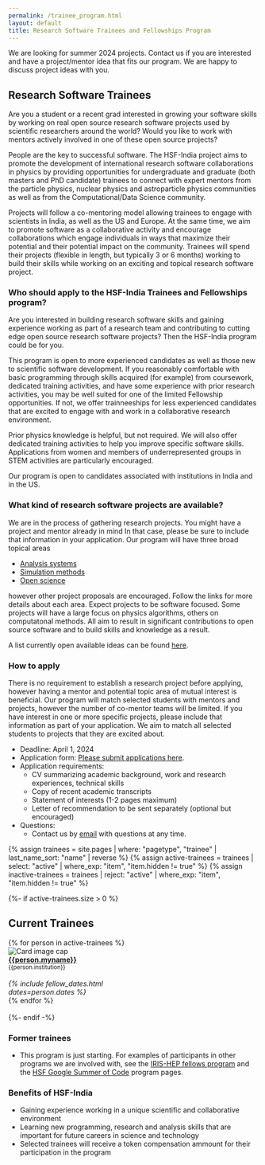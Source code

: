 ```yaml
---
permalink: /trainee_program.html
layout: default
title: Research Software Trainees and Fellowships Program
---
```


We are looking for summer 2024 projects. Contact us if you are interested and have a project/mentor idea that fits our program. We are happy to discuss project ideas with you.

## Research Software Trainees

  Are you a student or a recent grad interested in growing your software
skills by working on real open source research software projects used
by scientific researchers around the world? Would you like to work with
mentors actively involved in one of these open source projects?

People are the key to successful software. The HSF-India project aims to promote the
development of international research software collaborations in physics
by providing opportunities for undergraduate and graduate (both masters and PhD candidate)
trainees to connect with expert mentors from the particle physics, nuclear physics and astroparticle physics communities
as well as from the Computational/Data Science community.

Projects will follow a co-mentoring model allowing trainees to engage with
scientists in India, as well as the US and Europe.
At the same time, we aim to promote software as a collaborative activity and
encourage collaborations which engage individuals in ways that maximize their potential
and their potential impact on the community.
Trainees will spend their projects (flexible in length, but typically 3 or 6 months)
working to build their skills while working on an exciting and topical research software project.

### Who should apply to the HSF-India Trainees and Fellowships program?

Are you interested in building research software skills and gaining experience working as part of
a research team and contributing to cutting edge
open source research software projects? Then the HSF-India program could be for you.

This program is open to more experienced candidates as well as those new to scientific
software development. If you reasonably comfortable with basic programming through skills acquired (for example)
from coursework, dedicated training activities, and have some experience with prior research activities, you may be well suited for
one of the limited Fellowship opportunities. If not, we offer trainneeships for less experienced candidates that are excited to
engage with and work in a collaborative research environment.

Prior physics knowledge is helpful, but not required. We will also offer dedicated training
activities to help you improve specific software skills. Applications from women and members
of underrepresented groups in STEM activities are particularly encouraged.

Our program is open to candidates associated with institutions in India and in the US.

### What kind of research software projects are available?

  We are in the process of gathering research projects. You might have a project and mentor already in mind
  In that case, please be sure to include that information in your application. Our program will have three
  broad topical areas
  * [Analysis systems](/analysis_systems.html)
  * [Simulation methods](/simulation.html)
  * [Open science](/open_science.html)

however other project proposals are encouraged.
Follow the links for more details about each area. Expect projects to be software focused. Some projects
  will have a large focus on physics algorithms, others on computatonal methods. All aim to result in
  significant contributions to open source software and to build skills and knowledge as a result.

A list currently open available ideas can be found [here](http://research-software-collaborations.org/projects).

### How to apply
There is no requirement to establish a research project before applying, however having a mentor and potential topic area of mutual interest is beneficial. Our program will match selected students with mentors and projects, however the number of co-mentor teams will be limited. If you have interest in one or more specific
projects, please include that information as part of your application. We aim to match all
selected students to projects that they are excited about.

   * Deadline: April 1, 2024
   * Application form: [Please submit applications here](https://docs.google.com/forms/d/e/1FAIpQLSe56nh_uxU_1ge4zJihp6qzau6Cy5jIWerNxz4D3lhpynQGbw/viewform?usp=sf_link).
   * Application requirements:
      * CV summarizing academic background, work and research experiences, technical skills
      * Copy of recent academic transcripts
      * Statement of interests (1-2 pages maximum)
      * Letter of recommendation to be sent separately (optional but encouraged)
   * Questions:
      * Contact us by [email](mailto:rsc-inquiries@google-groups.com) with questions at any time.


{% assign trainees = site.pages | where: "pagetype", "trainee"
                               | last_name_sort: "name"
                               | reverse %}
{% assign active-trainees = trainees | select: "active" | where_exp: "item", "item.hidden != true" %}
{% assign inactive-trainees = trainees | reject: "active" | where_exp: "item", "item.hidden != true" %}


{%- if active-trainees.size > 0 %}
## Current Trainees

<div id="current" class="container-fluid">
  <div class="row">
    {% for person in active-trainees %}
      <div class="card" style="width: 12rem;">
         <img class="card-img-top" src="{{person.photo}}" alt="Card image cap">
         <div class="card-body d-flex flex-column">
           <div class="card-text">
              <b><a href="{{person.permalink}}">{{person.myname}}</a></b><br>
              <small>{{person.institution}}</small><br><br>
           </div>
           <div class="card-text mt-auto"><i>
             {% include fellow_dates.html dates=person.dates %}
           </i><br></div>
         </div>
      </div>
    {% endfor %}
  </div>
  <br>
</div>
{%- endif -%}

### Former trainees

  * This program is just starting. For examples of participants in other programs we are
  involved with, see the [IRIS-HEP fellows program](https://iris-hep.org/fellows.html)
  and the [HSF Google Summer of Code](https://hepsoftwarefoundation.org/activities/gsoc.html) program pages.

### Benefits of HSF-India
   * Gaining experience working in a unique scientific and collaborative environment
   * Learning new programming, research and analysis skills that are important for future careers in science and technology
   * Selected trainees will receive a token compensation ammount for their participation in the program

